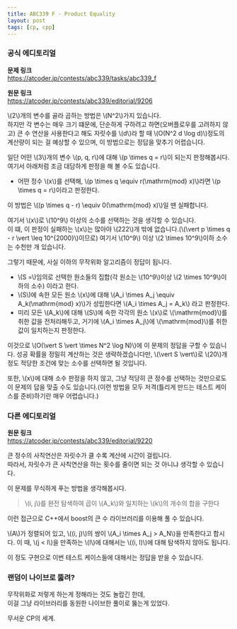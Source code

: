 ```yaml
---
title: ABC339 F - Product Equality
layout: post
tags: [cp, cpp]
---
```

### 공식 에디토리얼

**문제 링크**  
<https://atcoder.jp/contests/abc339/tasks/abc339_f>

**원문 링크**  
<https://atcoder.jp/contests/abc339/editorial/9206>

\\(2\\)개의 변수를 골라 곱하는 방법은 \\(N^2\\)가지 있습니다.  
하지만 각 변수는 매우 크기 떄문에, 단순하게 구하려고 하면(오버플로우를 고려하지 않고) 큰 수 연산을 사용한다고 해도 자릿수를 \\(d\\)라 할 때 \\(O(N^2 d \log d)\\)정도의 계산량이 되는 걸 예상할 수 있으며, 이 방법으로는 정답을 맞추기 어렵습니다.

일단 어떤 \\(3\\)개의 변수 \\(p, q, r\\)에 대해 \\(p \times q = r\\)이 되는지 판정해봅시다.  
여기서 아래처럼 조금 대담하게 판정을 해 볼 수도 있습니다.

- 어떤 정수 \\(x\\)를 선택해, \\(p \times q \equiv r(\mathrm{mod} x)\\)라면 \\(p \times q = r\\)이라고 판정한다.

이 방법은 \\((p \times q - r) \equiv 0(\mathrm{mod} x)\\)일 땐 실패합니다.

여기서 \\(x\\)로 \\(10^9\\) 이상의 소수를 선택하는 것을 생각할 수 있습니다.  
이 떄, 이 판정이 실패하는 \\(x\\)는 많아야 \\(222\\)개 밖에 없습니다.(\\(\vert p \times q - r \vert \leq 10^{2000}\\)이므로) 여기서 \\(10^9\\) 이상 \\(2 \times 10^9\\)이하 소수는 수천만 개 있습니다.

그렇기 때문에, 사실 이하의 무작위화 알고리즘이 정답이 됩니다.

- \\(S =\\)임의로 선택한 원소들의 집합(각 원소는 \\(10^9\\)이상 \\(2 \times 10^9\\)이하의 소수) 이라고 한다.
- \\(S\\)에 속한 모든 원소 \\(x\\)에 대해 \\(A_i \times A_j \equiv A_k(\mathrm{mod} x)\\)가 성립한다면 \\(A_i \times A_j = A_k\\) 라고 판정한다.
- 미리 모든 \\(A_k\\)에 대해 \\(S\\)에 속한 각각의 원소 \\(x\\)로 \\(\mathrm{mod}\\)를 취한 값을 전처리해두고, 거기에 \\(A_i \times A_j\\)에 \\(\mathrm{mod}\\)를 취한 값이 일치하는지 판정한다.

이것으로 \\(O(\vert S \vert \times N^2 \log N)\\)에 이 문제의 정답을 구할 수 있습니다. 성공 확률을 정밀히 계산하는 것은 생략하겠습니다만, \\(\vert S \vert\\)로 \\(20\\)개 정도 적당한 조건에 맞는 소수를 선택하면 될 것입니다.

또한, \\(x\\)에 대해 소수 판정을 하지 않고, 그냥 적당히 큰 정수를 선택하는 것만으로도 이 문제의 답을 맞출 수도 있습니다.(이런 방법을 모두 저격(틀리게 만드는 테스트 케이스를 준비)하기란 매우 어렵습니다.)

### 다른 에디토리얼

**원문 링크**  
<https://atcoder.jp/contests/abc339/editorial/9220>

큰 정수의 사칙연산은 자릿수가 클 수록 계산에 시간이 걸립니다.  
따라서, 자릿수가 큰 사칙연산을 하는 횟수를 줄이면 되는 것 아니냐 생각할 수 있습니다.

이 문제를 무식하게 푸는 방법을 생각해봅시다.

> \\(i, j\\)를 완전 탐색하여 곱이 \\(A_k\\)와 일치하는 \\(k\\)의 개수의 합을 구한다

이런 접근으로 C++에서 boost의 큰 수 라이브러리를 이용해 풀 수 있습니다.

\\(A\\)가 정렬되어 있고, \\((i, j)\\)의 쌍이 \\(A_i \times A_j > A_N\\)을 만족한다고 합시다. 이 때, \\(j < l\\)을 만족하는 \\(l\\)에 대해서는 \\((i, l)\\)에 대해 탐색하지 않아도 됩니다.

이 정도 구현으로 이번 테스트 케이스들에 대해서는 정답을 받을 수 있습니다.

### 랜덤이 나이브로 뚫려?

무작위화로 저렇게 하는게 정해라는 것도 놀랍긴 한데,  
이걸 그냥 라이브러리를 동원한 나이브한 풀이로 뚫는게 있었다.

무서운 CP의 세계.
